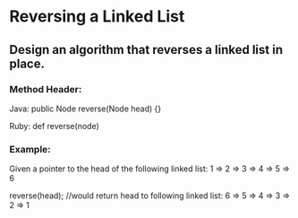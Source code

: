 # Reversing a Linked List

## Design an algorithm that reverses a linked list in place.

### Method Header:
Java: public Node reverse(Node head) {}

Ruby: def reverse(node)

### Example:
Given a pointer to the head of the following linked list: 1 => 2 => 3 => 4 => 5 => 6

reverse(head); //would return head to following linked list: 6 => 5 => 4 => 3 => 2 => 1